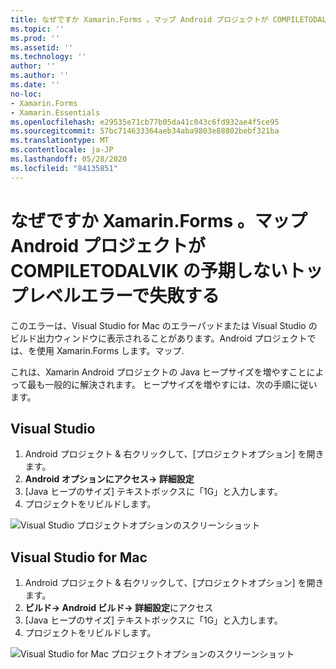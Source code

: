 ```yaml
---
title: なぜですか Xamarin.Forms 。マップ Android プロジェクトが COMPILETODALVIK の予期しないトップレベルエラーで失敗する
ms.topic: ''
ms.prod: ''
ms.assetid: ''
ms.technology: ''
author: ''
ms.author: ''
ms.date: ''
no-loc:
- Xamarin.Forms
- Xamarin.Essentials
ms.openlocfilehash: e29535e71cb77b05da41c043c6fd932ae4f5ce95
ms.sourcegitcommit: 57bc714633364aeb34aba9803e88802bebf321ba
ms.translationtype: MT
ms.contentlocale: ja-JP
ms.lasthandoff: 05/28/2020
ms.locfileid: "84135851"
---
```

# <a name="why-does-my-xamarinformsmaps-android-project-fail-with-compiletodalvik-unexpected-top-level-error"></a>なぜですか Xamarin.Forms 。マップ Android プロジェクトが COMPILETODALVIK の予期しないトップレベルエラーで失敗する

このエラーは、Visual Studio for Mac のエラーパッドまたは Visual Studio のビルド出力ウィンドウに表示されることがあります。Android プロジェクトでは、を使用 Xamarin.Forms します。マップ.

これは、Xamarin Android プロジェクトの Java ヒープサイズを増やすことによって最も一般的に解決されます。 ヒープサイズを増やすには、次の手順に従います。

## <a name="visual-studio"></a>Visual Studio

1. Android プロジェクト & 右クリックして、[プロジェクトオプション] を開きます。
2. **Android オプションにアクセス-> 詳細設定**
3. [Java ヒープのサイズ] テキストボックスに「1G」と入力します。
4. プロジェクトをリビルドします。

![Visual Studio プロジェクトオプションのスクリーンショット](maps-compiletodalvik-error-images/vsjavaheap.png "Visual Studio の Android ビルドオプション")

## <a name="visual-studio-for-mac"></a>Visual Studio for Mac

1. Android プロジェクト & 右クリックして、[プロジェクトオプション] を開きます。
2. **ビルド-> Android ビルド-> 詳細設定**にアクセス
3. [Java ヒープのサイズ] テキストボックスに「1G」と入力します。
4. プロジェクトをリビルドします。  

![Visual Studio for Mac プロジェクトオプションのスクリーンショット](maps-compiletodalvik-error-images/xsjavaheap.png "Visual Studio for Mac の Android ビルドオプション")
